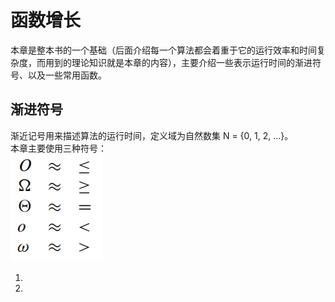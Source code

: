 # 函数增长

本章是整本书的一个基础（后面介绍每一个算法都会着重于它的运行效率和时间复杂度，而用到的理论知识就是本章的内容），主要介绍一些表示运行时间的渐进符号、以及一些常用函数。

## 渐进符号

渐近记号用来描述算法的运行时间，定义域为自然数集 N = {0, 1, 2, ...}。  
本章主要使用三种符号：  
![a](./src/notation.png)  

1. 
2. 
